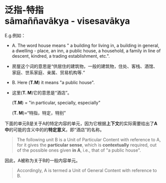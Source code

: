 # 泛指-特指<br>sāmaññavākya - visesavākya
E.g.例如：
- A. The word house means " a building for living in, a building in general, a dwelling - place, an inn, a public house, a household, a family in line of descent, kindred, a trading establishment, etc.".
- 房屋这个词的意思是“供居住的建筑物，一般的建筑物，住处、客栈、酒馆、家庭、世系家庭、亲属、贸易机构等.“
- B. Here (**T.M**) it means "a public house".
- 这里(**T. M**)它的意思是“酒店”。

    (**T.M**) = "in particular, specially, especially"

    (**T. M**)=“特指，特定，特别”

下面的单元B是关于A的特定内容的单元，因为它根据**上下文**的实际需要给出了**A中**的可能的含义中的的**特定意义**，即“酒店”的名称。
>The following unit B is a Unit of Particular Content with reference to A, for it gives the **particular sense**, which is **contextually** required, out of the possible ones given **in A**,  i.e., that of "a public house".

因此，A被称为关于B的一般内容单元。
>Accordingly, A is termed a Unit of General Content with reference to B.